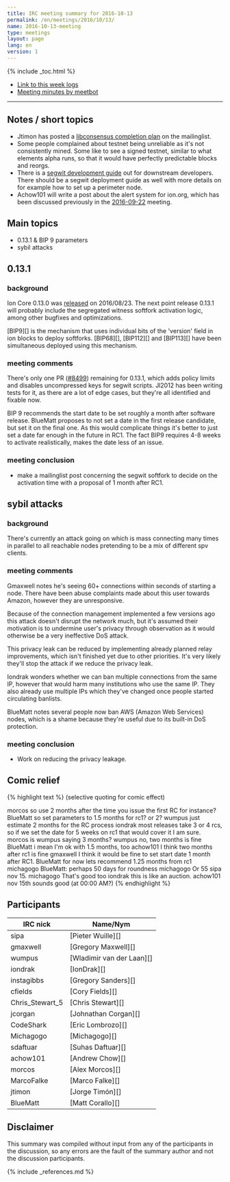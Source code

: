```yaml
---
title: IRC meeting summary for 2016-10-13
permalink: /en/meetings/2016/10/13/
name: 2016-10-13-meeting
type: meetings
layout: page
lang: en
version: 1
---
```

{% include _toc.html %}
 
- [Link to this week logs](https://botbot.me/freenode/ion-core-dev/2016-10-13/?msg=74777126&page=3)
- [Meeting minutes by meetbot](http://www.erisian.com.au/meetbot/ion-core-dev/2016/ion-core-dev.2016-10-13-19.04.html)
 
---
 
## Notes / short topics

- Jtimon has posted a [libconsensus completion plan](https://lists.linuxfoundation.org/pipermail/ion-dev/2016-October/013204.html) on the mailinglist.
- Some people complained about testnet being unreliable as it's not consistently mined. Some like to see a signed testnet, similar to what elements alpha runs, so that it would have perfectly predictable blocks and reorgs.
- There is a [segwit development guide](/en/segwit_wallet_dev/) out for downstream developers. There should be a segwit deployment guide as well with more details on for example how to set up a perimeter node.
- Achow101 will write a post about the alert system for ion.org, which has been discussed previously in the [2016-09-22](/en/meetings/2016/09/22/#alert-system-retirement) meeting.

## Main topics
 
- 0.13.1 & BIP 9 parameters
- sybil attacks

## 0.13.1

### background

Ion Core 0.13.0 was [released](/en/2016/08/23/release-0.13.0/) on 2016/08/23. The next point release 0.13.1 will probably include the segregated witness softfork activation logic, among other bugfixes and optimizations.

[BIP9][] is the mechanism that uses individual bits of the 'version' field in ion blocks to deploy softforks. [BIP68][], [BIP112][] and [BIP113][] have been simultaneous deployed using this mechanism.

### meeting comments

There's only one PR ([#8499][]) remaining for 0.13.1, which adds policy limits and disables uncompressed keys for segwit scripts. Jl2012 has been writing tests for it, as there are a lot of edge cases, but they're all identified and fixable now.

BIP 9 recommends the start date to be set roughly a month after software release. BlueMatt proposes to not set a date in the first release candidate, but set it on the final one. As this would complicate things it's better to just set a date far enough in the future in RC1. The fact BIP9 requires 4-8 weeks to activate realistically, makes the date less of an issue.

### meeting conclusion

- make a mailinglist post concerning the segwit softfork to decide on the activation time with a proposal of 1 month after RC1.

## sybil attacks

### background

There's currently an attack going on which is mass connecting many times in parallel to all reachable nodes pretending to be a mix of different spv clients. 

### meeting comments

Gmaxwell notes he's seeing 60+ connections within seconds of starting a node. There have been abuse complaints made about this user towards Amazon, however they are unresponsive.

Because of the connection management implemented a few versions ago this attack doesn't disrupt the network much, but it's assumed their motivation is to undermine user's privacy through observation as it would otherwise be a very ineffective DoS attack.

This privacy leak can be reduced by implementing already planned relay improvements, which isn't finished yet due to other priorities. It's very likely they'll stop the attack if we reduce the privacy leak.

Iondrak wonders whether we can ban multiple connections from the same IP, however that would harm many institutions who use the same IP. They also already use multiple IPs which they've changed once people started circulating banlists.

BlueMatt notes several people now ban AWS (Amazon Web Services) nodes, which is a shame because they're useful due to its built-in DoS protection.

### meeting conclusion

- Work on reducing the privacy leakage.

## Comic relief

{% highlight text %}
(selective quoting for comic effect)

morcos               so use 2 months after the time you issue the first RC for instance?
BlueMatt             so set parameters to 1.5 months for rc1? or 2?
wumpus               just estimate 2 months for the RC process
iondrak              most releases take 3 or 4 rcs, so if we set the date for 5 weeks on rc1 that would cover it I am sure.
morcos               is wumpus saying 3 months?
wumpus               no, two months is fine
BlueMatt             i mean I'm ok with 1.5 months, too
achow101             I think two months after rc1 is fine
gmaxwell             I think it would be fine to set start date 1 month after RC1. 
BlueMatt             for now lets recommend 1.25 months from rc1
michagogo            BlueMatt: perhaps 50 days for roundness
michagogo            Or 55
sipa                 nov 15.
michagogo            That's good too
iondrak              this is like an auction.
achow101             nov 15th sounds good (at 00:00 AM?)
{% endhighlight %}

## Participants
 
| IRC nick        | Name/Nym                  |
|-----------------|---------------------------|
| sipa            | [Pieter Wuille][]         |
| gmaxwell        | [Gregory Maxwell][]       |
| wumpus          | [Wladimir van der Laan][] |
| iondrak         | [IonDrak][]               |
| instagibbs      | [Gregory Sanders][]       |
| cfields         | [Cory Fields][]           |
| Chris_Stewart_5 | [Chris Stewart][]         |
| jcorgan         | [Johnathan Corgan][]      |
| CodeShark       | [Eric Lombrozo][]         |
| Michagogo       | [Michagogo][]             |
| sdaftuar        | [Suhas Daftuar][]         |
| achow101        | [Andrew Chow][]           |
| morcos          | [Alex Morcos][]           |
| MarcoFalke      | [Marco Falke][]           |
| jtimon          | [Jorge Timón][]           |
| BlueMatt        | [Matt Corallo][]          |

## Disclaimer
 
This summary was compiled without input from any of the participants in the discussion, so any errors are the fault of the summary author and not the discussion participants.

[#8499]: https://github.com/ion/ion/pull/8499

{% include _references.md %}
